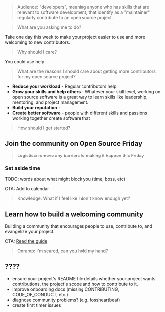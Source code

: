 > Audience: "developers", meaning anyone who has skills that are relevant to software development, that identify as a "maintainer" regularly contribute to an open source project.

> What are you asking me to do?

Take one day this week to make your project easier to use and more welcoming to new contributors.

> Why should I care?

You could use help

> What are the reasons I should care about getting more contributors for my open source project?

- **Reduce your workload** - Regular contributors help
- **Grow your skills and help others** - Whatever your skill level, working on open source software is a great way to learn skills like leadership, mentoring, and project management.
- **Build your reputation** -
- **Create better software** - people with different skills and passions working together create software that

> How should I get started?

## Join the community on Open Source Friday

> Logistics: remove any barriers to making it happen this Friday

### Set aside time

TODO: words about what might block you (time, boss, etc)

CTA: Add to calendar

> Knowledge: What if I feel like I don't know enough yet?

## Learn how to build a welcoming community

Building a community that encourages people to use, contribute to, and evangelize your project.

CTA: [Read the guide](https://opensource.guide/building-community/)

> Onramp: I'm scared, can you hold my hand?

## ????

- ensure your project's README file details whether your project wants contributions, the project's scope and how to contribute to it.
- improve onboarding docs (missing CONTRIBUTING, CODE_OF_CONDUCT, etc.)
- diagnose community problems? (e.g. fossheartbeat)
- create first timer issues
